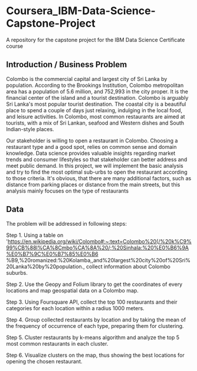 # Coursera_IBM-Data-Science-Capstone-Project

A repository for the capstone project for the IBM Data Science Certificate course

## Introduction / Business Problem

Colombo is the commercial capital and largest city of Sri Lanka by population. According to the Brookings Institution, Colombo metropolitan area has a population of 5.6 million, and 752,993 in the city proper. It is the financial center of the island and a tourist destination. Colombo is arguably Sri Lanka's most popular tourist destination. The coastal city is a beautiful place to spend a couple of days just relaxing, indulging in the local food, and leisure activities. In Colombo, most common restaurants are aimed at tourists, with a mix of Sri Lankan, seafood and Western dishes and South Indian-style places.

Our stakeholder is willing to open a restaurant in Colombo. Choosing a restaurant type and a good spot, relies on common sense and domain knowledge. Data science provides valuable insights regarding market trends and consumer lifestyles so that stakeholder can better address and meet public demand.
In this project, we will implement the basic analysis and try to find the most optimal sub-urbs to open the restaurant according to those criteria. It's obvious, that there are many additional factors, such as distance from parking places or distance from the main streets, but this analysis mainly focuses on the type of restaurants

## Data

The problem will be addressed in following steps:

Step 1. Using a table on 'https://en.wikipedia.org/wiki/Colombo#:~:text=Colombo%20(/%20k%C9%99%CB%88l%CA%8Cmbo%CA%8A%20/;%20Sinhala:%20%E0%B6%9A%E0%B7%9C%E0%B7%85%E0%B6    %B9,%20romanized:%20Kolamba,,and%20largest%20city%20of%20Sri%20Lanka%20by%20population., collect information about Colombo suburbs.

Step 2. Use the Geopy and Folium library to get the coordinates of every locations and map geospatial data on a Colombo map.

Step 3. Using Foursquare API, collect the top 100 restaurants and their categories for each location within a radius 1000 meters.

Step 4. Group collected restaurants by location and by taking the mean of the frequency of occurrence of each type, preparing them for clustering.

Step 5. Cluster restaurants by k-means algorithm and analyze the top 5 most common restaurants in each cluster.

Step 6. Visualize clusters on the map, thus showing the best locations for opening the chosen restaurant.
